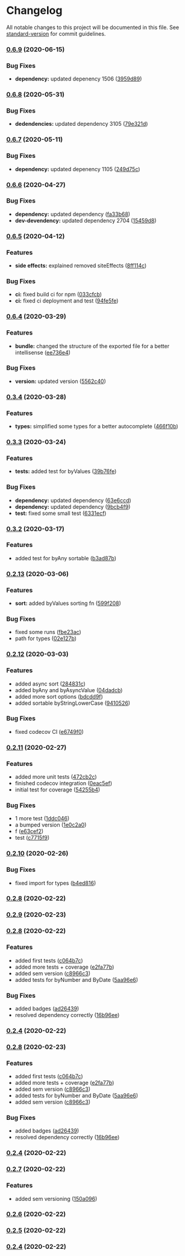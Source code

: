 # Changelog

All notable changes to this project will be documented in this file. See [standard-version](https://github.com/conventional-changelog/standard-version) for commit guidelines.

### [0.6.9](https://github.com/cosimochellini/sort-es/compare/v0.6.8...v0.6.9) (2020-06-15)


### Bug Fixes

* **dependency:** updated depenency 1506 ([3959d89](https://github.com/cosimochellini/sort-es/commit/3959d89d9581f21cb6e59cd8091933dd0387a8c7))

### [0.6.8](https://github.com/cosimochellini/sort-es/compare/v0.6.7...v0.6.8) (2020-05-31)


### Bug Fixes

* **dedendencies:** updated dependency 3105 ([79e321d](https://github.com/cosimochellini/sort-es/commit/79e321d0ab708c4e8dc794c01d4dea7f5cbf3070))

### [0.6.7](https://github.com/cosimochellini/sort-es/compare/v0.6.6...v0.6.7) (2020-05-11)


### Bug Fixes

* **dependency:** updated depenency 1105 ([249d75c](https://github.com/cosimochellini/sort-es/commit/249d75c7e31076f428dd5639d5949c78aafdc058))

### [0.6.6](https://github.com/cosimochellini/sort-es/compare/v0.6.5...v0.6.6) (2020-04-27)


### Bug Fixes

* **dependency:** updated dependency ([fa33b68](https://github.com/cosimochellini/sort-es/commit/fa33b68da43bb5db4fa96e1a5e53616cb2d973ac))
* **dev-devendency:** updated dependency 2704 ([15459d8](https://github.com/cosimochellini/sort-es/commit/15459d8d7a3a91b081c2904f672d9b1804b41456))

### [0.6.5](https://github.com/cosimochellini/sort-es/compare/v0.6.4...v0.6.5) (2020-04-12)


### Features

* **side effects:** explained removed siteEffects ([8ff114c](https://github.com/cosimochellini/sort-es/commit/8ff114c741d7d67888f0876d351e8670b7342ed0))


### Bug Fixes

* **ci:** fixed build ci for npm ([033cfcb](https://github.com/cosimochellini/sort-es/commit/033cfcb13f8ced13176c23f270a7cc66413105aa))
* **ci:** fixed ci deployment and test ([94fe5fe](https://github.com/cosimochellini/sort-es/commit/94fe5fe2749649ffd8b71a193a9bbde9b9f2a964))

### [0.6.4](https://github.com/cosimochellini/sort-es/compare/v0.3.4...v0.6.4) (2020-03-29)


### Features

* **bundle:** changed the structure of the exported file for a better intellisense ([ee736e4](https://github.com/cosimochellini/sort-es/commit/ee736e43ea7271142b993583db305a316001b84b))


### Bug Fixes

* **version:** updated version ([5562c40](https://github.com/cosimochellini/sort-es/commit/5562c40a8ea9b16475693aef0a8be12f240ff3db))

### [0.3.4](https://github.com/cosimochellini/sort-es/compare/v0.3.3...v0.3.4) (2020-03-28)


### Features

* **types:** simplified some types for a better autocomplete ([466f10b](https://github.com/cosimochellini/sort-es/commit/466f10b19804f5bbbe788d2cee2e7a18e8eaa11e))

### [0.3.3](https://github.com/cosimochellini/sort-es/compare/v0.3.2...v0.3.3) (2020-03-24)


### Features

* **tests:** added test for byValues ([39b76fe](https://github.com/cosimochellini/sort-es/commit/39b76fe12b1817c5f18f579c15f729d3c5d6b6c3))


### Bug Fixes

* **dependency:** updated dependency ([63e6ccd](https://github.com/cosimochellini/sort-es/commit/63e6ccdb3dc398ac269638d3e952fd8fb4f51e0e))
* **dependency:** updated dependency ([9bcb4f9](https://github.com/cosimochellini/sort-es/commit/9bcb4f9efc24b981874569066b7f6268645d303d))
* **test:** fixed some small test ([6331ecf](https://github.com/cosimochellini/sort-es/commit/6331ecfdc21096431fbcf3f797c2e0f16847d524))

### [0.3.2](https://github.com/cosimochellini/sort-es/compare/v0.2.13...v0.3.2) (2020-03-17)


### Features

* added test for byAny sortable ([b3ad87b](https://github.com/cosimochellini/sort-es/commit/b3ad87b71b7c6fb6019c9acb8585cff18e9025eb))

### [0.2.13](https://github.com/cosimochellini/sort-es/compare/v0.2.12...v0.2.13) (2020-03-06)


### Features

* **sort:** added byValues sorting fn ([599f208](https://github.com/cosimochellini/sort-es/commit/599f208464ecbccd97ac4e19d1e4157f424299f0))


### Bug Fixes

* fixed some runs ([fbe23ac](https://github.com/cosimochellini/sort-es/commit/fbe23ac8690886149888f2d6637a6bbfd2c57ffe))
* path for types ([02e127b](https://github.com/cosimochellini/sort-es/commit/02e127b641095f483dc52724fb6852f5d9fdc733))

### [0.2.12](https://github.com/cosimochellini/sort-es/compare/v0.2.11...v0.2.12) (2020-03-03)


### Features

* added async sort ([284831c](https://github.com/cosimochellini/sort-es/commit/284831cf9333d7ce1c14a31c76c905bf1a00d766))
* added byAny and byAsyncValue ([04dadcb](https://github.com/cosimochellini/sort-es/commit/04dadcb192af18795d1aa4de22961e350461eb3b))
* added more sort options ([bdcdd9f](https://github.com/cosimochellini/sort-es/commit/bdcdd9f240e5c0ae99b3024a42269b2f850493c4))
* added sortable byStringLowerCase ([9410526](https://github.com/cosimochellini/sort-es/commit/9410526fe87ce8f6a136e084662f3d92456d97bf))


### Bug Fixes

* fixed codecov CI ([e6749f0](https://github.com/cosimochellini/sort-es/commit/e6749f04278b90a519b2ef40d02337647eb8d71b))

### [0.2.11](https://github.com/cosimochellini/sort-es/compare/v0.2.10...v0.2.11) (2020-02-27)


### Features

* added more unit tests ([472cb2c](https://github.com/cosimochellini/sort-es/commit/472cb2c9aca02ee3bdf262e62135e2f9cf8e9722))
* finished codecov integration ([0eac5ef](https://github.com/cosimochellini/sort-es/commit/0eac5ef85bd95fc5b1c9d885f1f4c6b9e6699329))
* initial test for coverage ([54255b4](https://github.com/cosimochellini/sort-es/commit/54255b4f8a532cd749d3bb527b34cd3f4882b828))


### Bug Fixes

* 1 more test ([1ddc046](https://github.com/cosimochellini/sort-es/commit/1ddc04657905ae94ffeeec1bf51e462ebbd6c38e))
* a bumped version ([1e0c2a0](https://github.com/cosimochellini/sort-es/commit/1e0c2a069309ae9d398d7e67b6f8e04d11c77154))
* f ([e63cef2](https://github.com/cosimochellini/sort-es/commit/e63cef28c51fc46b974409f0e16f67e1a5eb78ab))
* test ([c7715f9](https://github.com/cosimochellini/sort-es/commit/c7715f968f15d3ef4f52d65a1e14d8c2c4dac586))

### [0.2.10](https://github.com/cosimochellini/sort-es/compare/v0.2.9...v0.2.10) (2020-02-26)


### Bug Fixes

* fixed import for types ([b4ed816](https://github.com/cosimochellini/sort-es/commit/b4ed816af386921b86a79643bf4fd21f324a8692))

### [0.2.8](https://github.com/cosimochellini/sort-es/compare/v0.2.7...v0.2.8) (2020-02-22)

### [0.2.9](https://github.com/cosimochellini/sort-es/compare/v0.2.7...v0.2.9) (2020-02-23)
### [0.2.8](https://github.com/cosimochellini/sort-es/compare/v0.2.7...v0.2.8) (2020-02-22)


### Features

* added first tests ([c064b7c](https://github.com/cosimochellini/sort-es/commit/c064b7c56204befc84993616d66a71098915b7f6))
* added more tests + coverage ([e2fa77b](https://github.com/cosimochellini/sort-es/commit/e2fa77bec3a325b048bd0a3537fc8d31f471f9b1))
* added sem version ([c8966c3](https://github.com/cosimochellini/sort-es/commit/c8966c30e46ed150447a1518440d4b8cece89e41))
* added tests for byNumber and ByDate ([5aa96e6](https://github.com/cosimochellini/sort-es/commit/5aa96e6833ac4019a47e2d65ef3fc75ec8e722ce))


### Bug Fixes

* added badges ([ad26439](https://github.com/cosimochellini/sort-es/commit/ad2643950b08c564f672305e1d8d9c70c3138929))
* resolved dependency correctly ([16b96ee](https://github.com/cosimochellini/sort-es/commit/16b96ee1086f67cc49e0f7ecc6d25497d2d80c9b))

### [0.2.4](https://github.com/cosimochellini/sort-es/compare/v0.2.3...v0.2.4) (2020-02-22)

### [0.2.8](https://github.com/cosimochellini/sort-es/compare/v0.2.7...v0.2.8) (2020-02-23)


### Features

* added first tests ([c064b7c](https://github.com/cosimochellini/sort-es/commit/c064b7c56204befc84993616d66a71098915b7f6))
* added more tests + coverage ([e2fa77b](https://github.com/cosimochellini/sort-es/commit/e2fa77bec3a325b048bd0a3537fc8d31f471f9b1))
* added sem version ([c8966c3](https://github.com/cosimochellini/sort-es/commit/c8966c30e46ed150447a1518440d4b8cece89e41))
* added tests for byNumber and ByDate ([5aa96e6](https://github.com/cosimochellini/sort-es/commit/5aa96e6833ac4019a47e2d65ef3fc75ec8e722ce))
* added sem version ([c8966c3](https://github.com/cosimochellini/sort-es/commit/c8966c30e46ed150447a1518440d4b8cece89e41))


### Bug Fixes

* added badges ([ad26439](https://github.com/cosimochellini/sort-es/commit/ad2643950b08c564f672305e1d8d9c70c3138929))
* resolved dependency correctly ([16b96ee](https://github.com/cosimochellini/sort-es/commit/16b96ee1086f67cc49e0f7ecc6d25497d2d80c9b))

### [0.2.4](https://github.com/cosimochellini/sort-es/compare/v0.2.3...v0.2.4) (2020-02-22)

### [0.2.7](https://github.com/cosimochellini/sort-es/compare/v0.2.3...v0.2.7) (2020-02-22)


### Features

* added sem versioning ([150a096](https://github.com/cosimochellini/sort-es/commit/150a096f17ad60167ccc8e913765c2f8cd2c6d3f))

### [0.2.6](https://github.com/cosimochellini/sort-es/compare/v0.2.3...v0.2.6) (2020-02-22)

### [0.2.5](https://github.com/cosimochellini/sort-es/compare/v0.2.3...v0.2.5) (2020-02-22)

### [0.2.4](https://github.com/cosimochellini/sort-es/compare/v0.2.3...v0.2.4) (2020-02-22)
